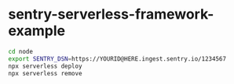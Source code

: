 # sentry-serverless-framework-example

```sh
cd node
export SENTRY_DSN=https://YOURID@HERE.ingest.sentry.io/1234567 
npx serverless deploy
npx serverless remove
```